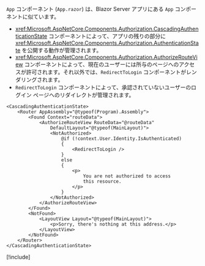 `App` コンポーネント (`App.razor`) は、Blazor Server アプリにある `App` コンポーネントに似ています。

* <xref:Microsoft.AspNetCore.Components.Authorization.CascadingAuthenticationState> コンポーネントによって、アプリの残りの部分に <xref:Microsoft.AspNetCore.Components.Authorization.AuthenticationState> を公開する動作が管理されます。
* <xref:Microsoft.AspNetCore.Components.Authorization.AuthorizeRouteView> コンポーネントによって、現在のユーザーには所与のページへのアクセスが許可されます。それ以外では、`RedirectToLogin` コンポーネントがレンダリングされます。
* `RedirectToLogin` コンポーネントによって、承認されていないユーザーのログイン ページへのリダイレクトが管理されます。

```razor
<CascadingAuthenticationState>
    <Router AppAssembly="@typeof(Program).Assembly">
        <Found Context="routeData">
            <AuthorizeRouteView RouteData="@routeData" 
                DefaultLayout="@typeof(MainLayout)">
                <NotAuthorized>
                    @if (!context.User.Identity.IsAuthenticated)
                    {
                        <RedirectToLogin />
                    }
                    else
                    {
                        <p>
                            You are not authorized to access 
                            this resource.
                        </p>
                    }
                </NotAuthorized>
            </AuthorizeRouteView>
        </Found>
        <NotFound>
            <LayoutView Layout="@typeof(MainLayout)">
                <p>Sorry, there's nothing at this address.</p>
            </LayoutView>
        </NotFound>
    </Router>
</CascadingAuthenticationState>
```

[!include[](../prefer-exact-matches.md)]
